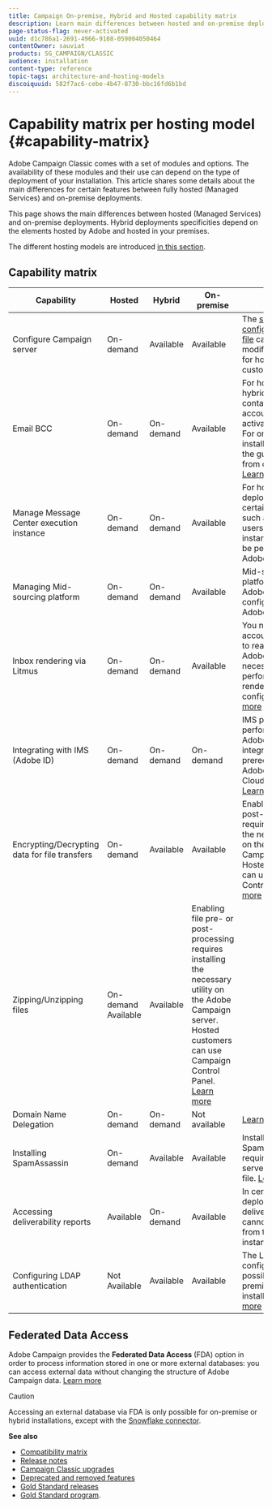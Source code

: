 ```yaml
---
title: Campaign On-premise, Hybrid and Hosted capability matrix
description: Learn main differences between hosted and on-premise deployments
page-status-flag: never-activated
uuid: d1c786a1-2691-4966-9108-059004050464
contentOwner: sauviat
products: SG_CAMPAIGN/CLASSIC
audience: installation
content-type: reference
topic-tags: architecture-and-hosting-models
discoiquuid: 582f7ac6-cebe-4b47-8730-bbc16fd6b1bd
---
```


# Capability matrix per hosting model {#capability-matrix}

Adobe Campaign Classic comes with a set of modules and options. The availability of these modules and their use can depend on the type of deployment of your installation. This article shares some details about the main differences for certain features between fully hosted (Managed Services) and on-premise deployments.

This page shows the main differences between hosted (Managed Services) and on-premise deployments. Hybrid deployments specificities depend on the elements hosted by Adobe and hosted in your premises.

The different hosting models are introduced [in this section](../../installation/using/hosting-models.md).

## Capability matrix

| Capability | Hosted | Hybrid | On-premise |  Details                                                                                                                                                                                                              |
|-----------------------------------------------|------------------|-----------|---------------|-----------------------------------------------------------------------------------------------------------------------------------------------------------------------------------------------------------------------|
| Configure Campaign server | On-demand | Available | Available | The [server configuration file](../../installation/using/the-server-configuration-file.md) can only be modified by Adobe for hosted customers. |
| Email BCC | On-demand | On-demand | Available | For hosted and hybrid architectures, contact your account executive to activate email BCC. For on-premise installations, follow the guidelines from documentation. [Learn more](../../installation/using/email-archiving.md)|
| Manage Message Center execution instance | On-demand | On-demand | Available | For hosted deployments, certain settings, such as creating users on execution instance, can only be performed by Adobe. [Learn more](../../message-center/using/about-transactional-messaging.md)
| Managing Mid-sourcing platform | On-demand | On-demand | Available | Mid-sourcing platforms hosted by Adobe can only be configured by Adobe.|
| Inbox rendering via Litmus | On-demand | On-demand | Available | You need a Litmus account. You need to reach out to Adobe to get the necessary details or perform the Inbox rendering configuration. [Learn more](../../delivery/using/inbox-rendering.md) |
| Integrating with IMS (Adobe ID) | On-demand | On-demand | On-demand | IMS provisioning is performed by Adobe. This integration is a prerequisite for Adobe Experience Cloud integrations. [Learn more](../../integrations/using/about-adobe-id.md)                    |
| Encrypting/Decrypting data for file transfers | On-demand | Available | Available | Enabling file pre- or post-processing requires installing the necessary utility on the Adobe Campaign server. Hosted customers can use Campaign Control Panel. [Learn more](../../workflow/using/importing-data.md#unzipping-or-decrypting-a-file-before-processing) |
| Zipping/Unzipping files | On-demand  Available | Available | Enabling file pre- or post-processing requires installing the necessary utility on the Adobe Campaign server. Hosted customers can use Campaign Control Panel. [Learn more](../../workflow/using/importing-data.md#unzipping-or-decrypting-a-file-before-processing) |
| Domain Name Delegation | On-demand | On-demand | Not available | [Learn more](https://helpx.adobe.com/campaign/kb/domain-name-delegation.html) |
| Installing SpamAssassin | On-demand | Available | Available | Installing SpamAssassin requires editing the server configuration file. [Learn more](../../delivery/using/spamassassin.md) |
| Accessing deliverability reports | Available | On-demand | Available | In certain hybrid deployments, deliverability reports cannot be accessed from the marketing instance. 
| Configuring LDAP authentication | Not Available | Available | Available | The LDAP configuration is only possible for on-premise or hybrid installations. [Learn more](../../installation/using/connecting-through-ldap.md) |


## Federated Data Access

Adobe Campaign provides the **Federated Data Access** (FDA) option in order to process information stored in one or more external databases: you can access external data without changing the structure of Adobe Campaign data. [Learn more](../../platform/using/about-fda.md)

>[!CAUTION]
>
>Accessing an external database via FDA is only possible for on-premise or hybrid installations, except with the [Snowflake connector](../../platform/using/specific-configuration-database.md#configure-access-to-snowflake).


**See also**

* [Compatibility matrix](../../rn/using/compatibility-matrix.md)
* [Release notes](../../rn/using/latest-release.md)
* [Campaign Classic upgrades](../../rn/using/rn-overview.md)
* [Deprecated and removed features](../../rn/using/deprecated-features.md)
* [Gold Standard releases](../../rn/using/gold-standard.md)
* [Gold Standard program](https://helpx.adobe.com/campaign/kb/gold-standard.html).
